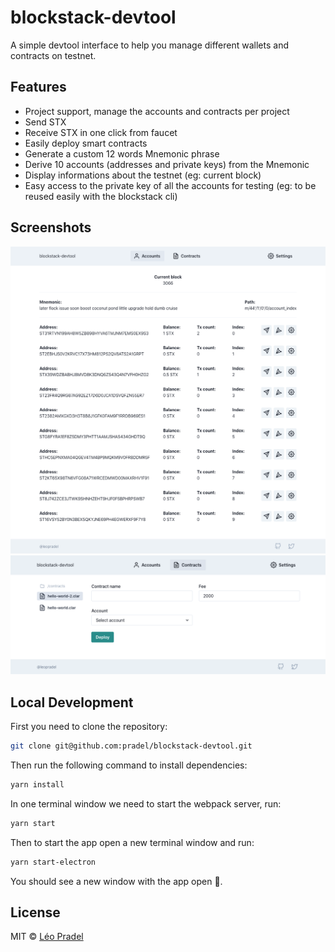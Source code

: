 # blockstack-devtool

A simple devtool interface to help you manage different wallets and contracts on testnet.

## Features

- Project support, manage the accounts and contracts per project
- Send STX
- Receive STX in one click from faucet
- Easily deploy smart contracts
- Generate a custom 12 words Mnemonic phrase
- Derive 10 accounts (addresses and private keys) from the Mnemonic
- Display informations about the testnet (eg: current block)
- Easy access to the private key of all the accounts for testing (eg: to be reused easily with the blockstack cli)

## Screenshots

<div align="center"><img src="assets/homepage.png" width="600" ></div>
<div align="center"><img src="assets/contractspage.png" width="600" ></div>

## Local Development

First you need to clone the repository:

```sh
git clone git@github.com:pradel/blockstack-devtool.git
```

Then run the following command to install dependencies:

```sh
yarn install
```

In one terminal window we need to start the webpack server, run:

```sh
yarn start
```

Then to start the app open a new terminal window and run:

```sh
yarn start-electron
```

You should see a new window with the app open 🎉.

## License

MIT © [Léo Pradel](https://www.leopradel.com/)
